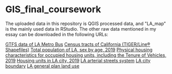 # GIS_final_coursework

The uploaded data in this repository is QGIS processed data, and "LA_map" is the mainly used data in RStudio.
The other raw data mentioned in my essay can be downloaded in the following URLs:

[GTFS data of LA Metro Bus](https://transitfeeds.com/p/la-metro/184/latest)
[Census tracts of California (TIGER/Line® Shapefiles)](https://www.census.gov/cgi-bin/geo/shapefiles/index.php?year=2019&layergroup=Census+Tracts)
[Total population of LA, sex by age, 2019](https://data.census.gov/cedsci/table?q=population%20Los%20Angeles%20city&t=Housing%20Units&g=0500000US06037.140000&tid=ACSST5Y2019.S0101&hidePreview=false)
[Physical housing characteristics for occupied housing units, including the Tenure of Vehicles, 2019](https://data.census.gov/cedsci/table?q=vehicle&t=Housing%20Units&g=0500000US06037.140000&tid=ACSST5Y2019.S2504&hidePreview=false)
[Housing units in LA city, 2019](https://data.census.gov/cedsci/table?t=Housing%20Units&g=0500000US06037.140000&tid=ACSDT5Y2019.B25001&hidePreview=false)
[LA arterial streets system](https://geohub.lacity.org/datasets/streets-arterial)
[LA city boundary](https://geohub.lacity.org/datasets/city-boundary)
[LA general plan land use](https://geohub.lacity.org/datasets/general-plan-land-use-gplu)

